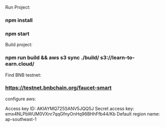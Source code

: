 Run Project:
###  npm install
###  npm start

Build project:
###  npm run build && aws s3 sync ./build/ s3://learn-to-earn.cloud/
  
Find BNB testnet:

### https://testnet.bnbchain.org/faucet-smart

configure aws:

Access key ID: AKIAYMQ725SANV5JQQ5J
Secret access key: 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
Default region name: ap-southeast-1

